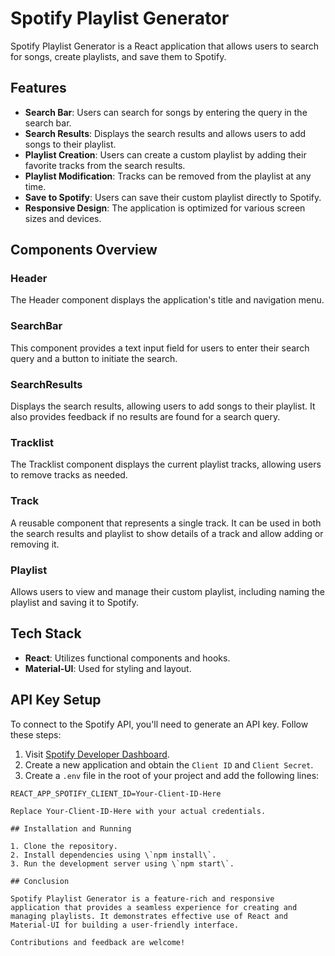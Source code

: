 # Spotify Playlist Generator

Spotify Playlist Generator is a React application that allows users to search for songs, create playlists, and save them to Spotify.

## Features

- **Search Bar**: Users can search for songs by entering the query in the search bar.
- **Search Results**: Displays the search results and allows users to add songs to their playlist.
- **Playlist Creation**: Users can create a custom playlist by adding their favorite tracks from the search results.
- **Playlist Modification**: Tracks can be removed from the playlist at any time.
- **Save to Spotify**: Users can save their custom playlist directly to Spotify.
- **Responsive Design**: The application is optimized for various screen sizes and devices.

## Components Overview

### Header
The Header component displays the application's title and navigation menu.

### SearchBar
This component provides a text input field for users to enter their search query and a button to initiate the search.

### SearchResults
Displays the search results, allowing users to add songs to their playlist. It also provides feedback if no results are found for a search query.

### Tracklist
The Tracklist component displays the current playlist tracks, allowing users to remove tracks as needed.

### Track
A reusable component that represents a single track. It can be used in both the search results and playlist to show details of a track and allow adding or removing it.

### Playlist
Allows users to view and manage their custom playlist, including naming the playlist and saving it to Spotify.

## Tech Stack

- **React**: Utilizes functional components and hooks.
- **Material-UI**: Used for styling and layout.

## API Key Setup

To connect to the Spotify API, you'll need to generate an API key. Follow these steps:

1. Visit [Spotify Developer Dashboard](https://developer.spotify.com/dashboard/applications).
2. Create a new application and obtain the `Client ID` and `Client Secret`.
3. Create a `.env` file in the root of your project and add the following lines:

```env
REACT_APP_SPOTIFY_CLIENT_ID=Your-Client-ID-Here

Replace Your-Client-ID-Here with your actual credentials.

## Installation and Running

1. Clone the repository.
2. Install dependencies using \`npm install\`.
3. Run the development server using \`npm start\`.

## Conclusion

Spotify Playlist Generator is a feature-rich and responsive application that provides a seamless experience for creating and managing playlists. It demonstrates effective use of React and Material-UI for building a user-friendly interface.

Contributions and feedback are welcome!
